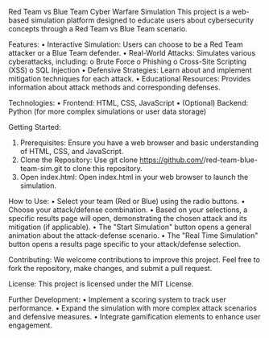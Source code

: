 Red Team vs Blue Team Cyber Warfare Simulation
This project is a web-based simulation platform designed to educate users about cybersecurity concepts through a Red Team vs Blue Team scenario.

Features:
•	Interactive Simulation: Users can choose to be a Red Team attacker or a Blue Team defender.
•	Real-World Attacks: Simulates various cyberattacks, including: 
    o	Brute Force
    o	Phishing
    o	Cross-Site Scripting (XSS)
    o	SQL Injection
•	Defensive Strategies: Learn about and implement mitigation techniques for each attack.
•	Educational Resources: Provides information about attack methods and corresponding defenses.

Technologies:
•	Frontend: HTML, CSS, JavaScript
•	(Optional) Backend: Python (for more complex simulations or user data storage)

Getting Started:
1.	Prerequisites: Ensure you have a web browser and basic understanding of HTML, CSS, and JavaScript.
2.	Clone the Repository: Use git clone https://github.com/<your-username>/red-team-blue-team-sim.git to clone this repository.
3.	Open index.html: Open index.html in your web browser to launch the simulation.

How to Use:
•	Select your team (Red or Blue) using the radio buttons.
•	Choose your attack/defense combination.
•	Based on your selections, a specific results page will open, demonstrating the chosen attack and its mitigation (if applicable).
•	The "Start Simulation" button opens a general animation about the attack-defense scenario.
•	The "Real Time Simulation" button opens a results page specific to your attack/defense selection.

Contributing:
We welcome contributions to improve this project. Feel free to fork the repository, make changes, and submit a pull request.

License:
This project is licensed under the MIT License.   

Further Development:
•	Implement a scoring system to track user performance.
•	Expand the simulation with more complex attack scenarios and defensive measures.
•	Integrate gamification elements to enhance user engagement.

